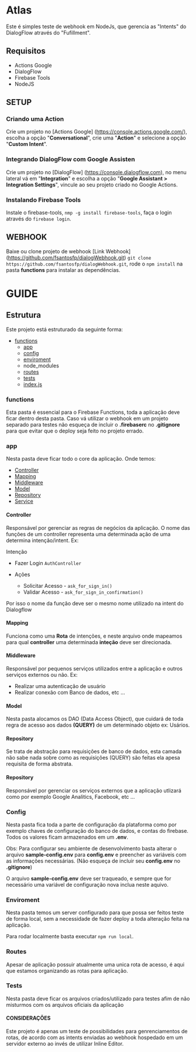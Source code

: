 # Atlas

Este é simples teste de webhook em NodeJs, que gerencia as "Intents" do DialogFlow através do "Fufillment".

## Requisitos

* Actions Google
* DialogFlow
* Firebase Tools
* NodeJS

## SETUP

### Criando uma Action
Crie um projeto no [Actions Google] (https://console.actions.google.com/), escolha a opção "**Conversational**", crie uma "**Action**" e selecione a opção "**Custom Intent**".

### Integrando DialogFlow com Google Assisten
Crie um projeto no [DialogFlow] (https://console.dialogflow.com), no menu lateral vá em "**Integration**" e escolha a opção "**Google Assistant > Integration Settings**", vincule ao seu projeto criado no Google Actions.

### Instalando Firebase Tools
Instale o firebase-tools, `nmp -g install firebase-tools`, faça o login através do `firebase login`.

## WEBHOOK
Baixe ou clone projeto de webhook
[Link Webhook] (https://github.com/fsantosfp/dialogWebhook.git)
`git clone https://github.com/fsantosfp/dialogWebhook.git`,
rode o `npm install` na pasta **functions** para instalar as dependências.

# GUIDE

## Estrutura
Este projeto está estruturado da seguinte forma:
- [functions](#functions)
    - [app](#app)
    - [config](#config)
    - [enviroment](#enviroment)
    - node_modules
    - [routes](#routes)
    - [tests](#tests)
    - [index.js](#index)

### functions
Esta pasta é essencial para o Firebase Functions, toda a aplicação deve ficar dentro desta pasta.
Caso vá utilizar o webhook em um projeto separado para testes não esqueça de incluir o **.firebaserc** no **.gitignore** para que evitar que o deploy seja feito no projeto errado.

### app
Nesta pasta deve ficar todo o core da aplicação. Onde temos:
- [Controller](#controller)
- [Mapping](#mapping)
- [Middleware](#middleware)
- [Model](#model)
- [Repository](#repository)
- [Service](#service)

#### Controller
Responsável por gerenciar as regras de negócios da aplicação.
O nome das funções de um controller representa uma determinada ação de uma determina intenção/intent. Ex:

Intenção
- Fazer Login `AuthController`

- Ações
    - Solicitar Acesso - `ask_for_sign_in()`
    - Validar Acesso - `ask_for_sign_in_confirmation()`

Por isso o nome da função deve ser o mesmo nome utilizado na intent do Dialogflow

#### Mapping
Funciona como uma **Rota** de intenções, e neste arquivo onde mapeamos para qual **controller** uma determinada **inteção** deve ser direcionada.


#### Middleware
Responsável por pequenos serviços utilizados entre a aplicação e outros serviços externos ou não.
Ex: 
- Realizar uma autenticação de usuário
- Realizar conexão com Banco de dados, etc ...

#### Model
Nesta pasta alocamos os DAO (Data Access Object), que cuidará de toda regra de acesso aos dados **(QUERY)** de um determinado objeto ex: Usários.

#### Repository
Se trata de abstração para requisições de banco de dados, esta camada não sabe nada sobre como as requisições (QUERY) são feitas ela apesa requisita de forma abstrata.

#### Repository
Responsável por gerenciar os serviços externos que a aplicação utlizará como por exemplo Google Analitics, Facebook, etc ...

### Config
Nesta pasta fica toda a parte de configuração da plataforma como por exemplo chaves de configuração do banco de dados, e contas do firebase. Todos os valores ficam armazenados em um **.env**.

Obs: Para configurar seu ambiente de desenvolvimento basta alterar o arquivo **sample-config.env** para **config.env** e preencher as variáveis com as informações necessárias. (Não esqueça de incluir seu **config.env** no **.gitignore**)

O arquivo **sample-config.env** deve ser traqueado, e sempre que for necessário uma variável de configuração nova inclua neste aquivo. 

### Enviroment
Nesta pasta temos um server configurado para que possa ser feitos teste de forma local, sem a necessidade de fazer deploy a toda alteração feita na aplicação.

Para rodar localmente basta executar `npm run local`.

### Routes
Apesar de aplicação possuir atualmente uma unica rota de acesso, é aqui que estamos organizando as rotas para aplicação.

### Tests
Nesta pasta deve ficar os arquivos criados/utilizado para testes afim de não misturmos com os arquivos oficiais da aplicação

#### CONSIDERAÇÕES
Este projeto é apenas um teste de possibilidades para genrenciamentos de rotas, de acordo com as intents enviadas ao webhook hospedado em um servidor externo ao invés de utilizar Inline Editor.



